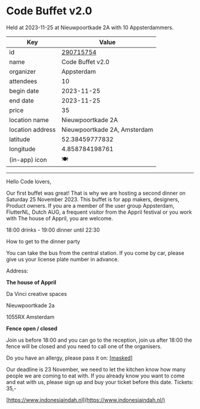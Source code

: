 # Code Buffet v2.0
Held at 2023-11-25 at Nieuwpoortkade 2A with 10 Appsterdammers.
        
|Key|Value
|---|---|
|id|[290715754](https://www.meetup.com/appsterdam/events/290715754/)|
|name|Code Buffet v2.0|
|organizer|Appsterdam|
|attendees|10|
|begin date|2023-11-25|
|end date|2023-11-25|
|price|35|
|location name|Nieuwpoortkade 2A|
|location address|Nieuwpoortkade 2A, Amsterdam|
|latitude|52.38459777832|
|longitude|4.858784198761|
|(in-app) icon|🍽|

---

Hello Code lovers,

Our first buffet was great! That is why we are hosting a second dinner on Saturday 25 November 2023. This buffet is for app makers, designers, Product owners. If you are a member of the user group Appsterdam, FlutterNL, Dutch AUG, a frequent visitor from the Appril festival or you work with The house of Appril, you are welcome.

18:00 drinks - 19:00 dinner until 22:30

How to get to the dinner party

You can take the bus from the central station. If you come by car, please give us your license plate number in advance.

Address:

**The house of Appril**

Da Vinci creative spaces

Nieuwpoortkade 2a

1055RX Amsterdam

**Fence open / closed**

Join us before 18:00 and you can go to the reception, join us after 18:00 the fence will be closed and you need to call one of the organisers.

Do you have an allergy, please pass it on: [[masked]](http://mailto:jacqueline@appril.nl/)

Our deadline is 23 November, we need to let the kitchen know how many people we are coming to eat with. If you already know you want to come and eat with us, please sign up and buy your ticket before this date. Tickets: 35,-

[https://www.indonesiaindah.nl](https://www.indonesiaindah.nl/) 
